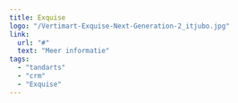 ```yaml
---
title: Exquise
logo: "/Vertimart-Exquise-Next-Generation-2_itjubo.jpg"
link:
  url: "#"
  text: "Meer informatie"
tags:
  - "tandarts"
  - "crm"
  - "Exquise"
---
```

